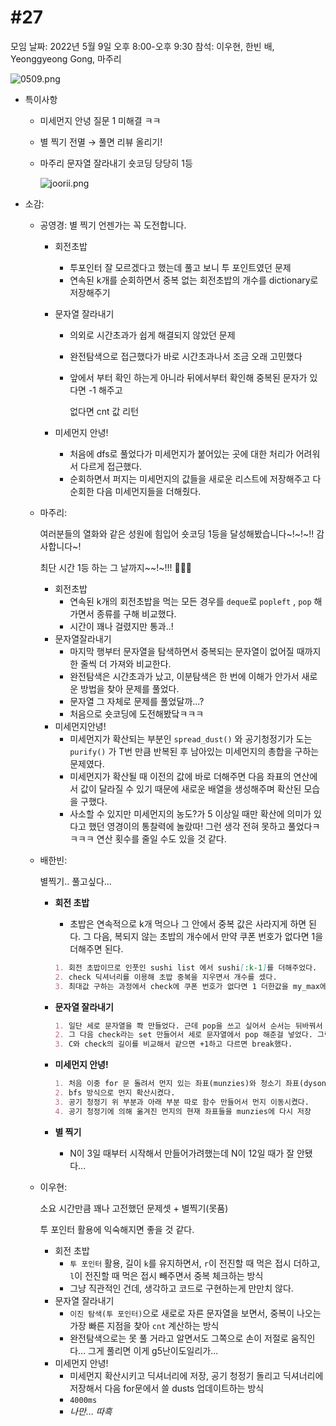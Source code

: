 # #27

모임 날짜: 2022년 5월 9일 오후 8:00-오후 9:30
참석: 이우현, 한빈 배, Yeonggyeong Gong, 마주리

![0509.png](#27%20a2cf8bf70a4c4d51ba92fc24f4298a89/0509.png)

- 특이사항
    - 미세먼지 안녕 질문 1 미해결 ㅋㅋ
    - 별 찍기 전멸 → 풀면 리뷰 올리기!
    - 마주리 문자열 잘라내기 숏코딩 당당히 1등
        
        ![joorii.png](#27%20a2cf8bf70a4c4d51ba92fc24f4298a89/joorii.png)
        
- 소감:
    - 공영경:  별 찍기 언젠가는 꼭 도전합니다.
        - 회전초밥
            - 투포인터 잘 모르겠다고 했는데 풀고 보니 투 포인트였던 문제
            - 연속된 k개를 순회하면서 중복 없는 회전초밥의 개수를 dictionary로 저장해주기
        - 문자열 잘라내기
            - 의외로 시간초과가 쉽게 해결되지 않았던 문제
            - 완전탐색으로 접근했다가 바로 시간초과나서 조금 오래 고민했다
            - 앞에서 부터 확인 하는게 아니라 뒤에서부터 확인해 중복된 문자가 있다면 -1 해주고
                
                없다면 cnt 값 리턴
                
        - 미세먼지 안녕!
            - 처음에 dfs로 풀었다가 미세먼지가 붙어있는 곳에 대한 처리가 어려워서 다르게 접근했다.
            - 순회하면서 퍼지는 미세먼지의 값들을 새로운 리스트에 저장해주고 다 순회한 다음 미세먼지들을 더해줬다.
    
    - 마주리:
        
        여러분들의 열화와 같은 성원에 힘입어 숏코딩 1등을 달성해봤습니다~!~!~!! 감사합니다~!
        
        최단 시간 1등 하는 그 날까지~~!~!!! 💪💪💪
        
        - 회전초밥
            - 연속된 k개의 회전초밥을 먹는 모든 경우를 `deque`로 `popleft` , `pop` 해가면서 종류를 구해 비교했다.
            - 시간이 꽤나 걸렸지만 통과..!
        - 문자열잘라내기
            - 마지막 행부터 문자열을 탐색하면서 중복되는 문자열이 없어질 때까지 한 줄씩 더 가져와 비교한다.
            - 완전탐색은 시간초과가 났고, 이분탐색은 한 번에 이해가 안가서 새로운 방법을 찾아 문제를 풀었다.
            - 문자열 그 자체로 문제를 풀었달까...?
            - 처음으로 숏코딩에 도전해봤닼ㅋㅋㅋ
        - 미세먼지안녕!
            - 미세먼지가 확산되는 부분인 `spread_dust()` 와 공기청정기가 도는 `purify()` 가 T번 만큼 반복된 후 남아있는 미세먼지의 총합을 구하는 문제였다.
            - 미세먼지가 확산될 때 이전의 값에 바로 더해주면 다음 좌표의 연산에서 값이 달라질 수 있기 때문에 새로운 배열을 생성해주며 확산된 모습을 구했다.
            - 사소할 수 있지만 미세먼지의 농도?가 5 이상일 때만 확산에 의미가 있다고 했던 영경이의 통찰력에 놀랐따! 그런 생각 전혀 못하고 풀었다ㅋㅋㅋㅋ 연산 횟수를 줄일 수도 있을 것 같다.
        
    - 배한빈:
        
        별찍기.. 풀고싶다...
        
        - **회전 초밥**
            - 초밥은 연속적으로 k개 먹으나 그 안에서 중복 값은 사라지게 하면 된다. 그 다음, 복되지 않는 초밥의 개수에서 만약 쿠폰 번호가 없다면 1을 더해주면 된다.
            
            ```markdown
            1. 회전 초밥이므로 인풋인 sushi list 에서 sushi[:k-1]를 더해주었다.
            2. check 딕셔너리를 이용해 초밥 중복을 지우면서 개수를 셌다.
            3. 최대값 구하는 과정에서 check에 쿠폰 번호가 없다면 1 더한값을 my_max에 저장했다.
            ```
            
        - **문자열 잘라내기**
            
            ```markdown
            1. 일단 세로 문자열을 쫙 만들었다. 근데 pop을 쓰고 싶어서 순서는 뒤바꿔서 만들었다.
            2. 그 다음 check라는 set 만들어서 세로 문자열에서 pop 해준걸 넣었다. 그럼 중복값이 있다면 사라질 것이다.
            3. C와 check의 길이를 비교해서 같으면 +1하고 다르면 break했다.
            ```
            
        - **미세먼지 안녕!**
            
            ```markdown
            1. 처음 이중 for 문 돌려서 먼지 있는 좌표(munzies)와 청소기 좌표(dyson)를 저장
            2. bfs 방식으로 먼지 확산시켰다.
            3. 공기 청정기 위 부분과 아래 부분 따로 함수 만들어서 먼지 이동시켰다.
            4. 공기 청정기에 의해 옮겨진 먼지의 현재 좌표들을 munzies에 다시 저장
            ```
            
        - **별 찍기**
            - N이 3일 때부터 시작해서 만들어가려했는데  N이 12일 때가 잘 안됐다...
    
    - 이우현:
        
        소요 시간만큼 꽤나 고전했던 문제셋 + 별찍기(못품)
        
        투 포인터 활용에 익숙해지면 좋을 것 같다.
        
        - 회전 초밥
            - `투 포인터` 활용, 길이 `k`를 유지하면서, `r`이 전진할 때 먹은 접시 더하고, `l`이 전진할 때 먹은 접시 빼주면서 중복 체크하는 방식
            - 그냥 직관적인 건데, 생각하고 코드로 구현하는게 만만치 않다.
        - 문자열 잘라내기
            - `이진 탐색(투 포인터)`으로 새로로 자른 문자열을 보면서, 중복이 나오는 가장 빠른 지점을 찾아 `cnt` 계산하는 방식
            - 완전탐색으로는 못 풀 거라고 알면서도 그쪽으로 손이 저절로 움직인다... 그게 풀리면 이게 g5난이도일리가...
        - 미세먼지 안녕!
            - 미세먼지 확산시키고 딕셔너리에 저장, 공기 청정기 돌리고 딕셔너리에 저장해서 다음 for문에서 쓸 dusts 업데이트하는 방식
            - `4000ms`
            - *나만... 따흑*